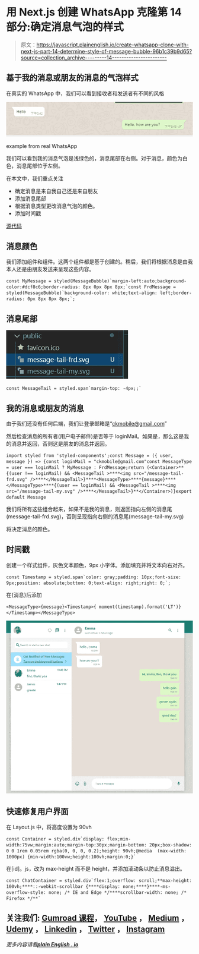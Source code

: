 # 用 Next.js 创建 WhatsApp 克隆第 14 部分:确定消息气泡的样式

> 原文：<https://javascript.plainenglish.io/create-whatsapp-clone-with-next-js-part-14-determine-style-of-message-bubble-96b1c39b9d65?source=collection_archive---------14----------------------->

## 基于我的消息或朋友的消息的气泡样式

在真实的 WhatsApp 中，我们可以看到接收者和发送者有不同的风格

![](img/4cd4bdf9a65bcdddf60942268954d024.png)

example from real WhatsApp

我们可以看到我的消息气泡是浅绿色的，消息尾部在右侧。对于消息，颜色为白色，消息尾部位于左侧。

在本文中，我们重点关注

*   确定消息是来自我自己还是来自朋友
*   添加消息尾部
*   根据消息类型更改消息气泡的颜色。
*   添加时间戳

[源代码](https://www.youtube.com/channel/UCu4-4FnutvSHVo9WHvq80Ww/join)

## 消息颜色

我们添加<mymessage>组件和<frdmessage>组件。这两个组件都是基于<messagebubble>创建的。稍后，我们将根据消息是由我本人还是由朋友发送来呈现这些内容。</messagebubble></frdmessage></mymessage>

```
const MyMessage = styled(MessageBubble)`margin-left:auto;background-color:#dcf8c6;border-radius: 8px 0px 8px 8px;`const FrdMessage = styled(MessageBubble)`background-color: white;text-align: left;border-radius: 0px 8px 8px 8px;`;
```

## 消息尾部

![](img/9a99f11f287b876a8686e3d37c342dd6.png)

```
const MessageTail = styled.span`margin-top: -4px;;`
```

## 我的消息或朋友的消息

由于我们还没有任何后端，我们让登录邮箱是“ckmobile@gmail.com”

然后检查消息的所有者(用户电子邮件)是否等于 loginMail。如果是，那么这是我的消息并返回<mymessage>，否则这是朋友的消息并返回<frdmessage>。</frdmessage></mymessage>

```
import styled from 'styled-components';const Message = ({ user, message }) => {const loginMail = "ckmobile@gmail.com"const MessageType = user === loginMail ? MyMessage : FrdMessage;return (<Container>**{(user !== loginMail) && <MessageTail >****<img src="/message-tail-frd.svg" />****</MessageTail>}****<MessageType>****{message}****</MessageType>****{(user == loginMail) && <MessageTail >****<img src="/message-tail-my.svg" />****</MessageTail>}**</Container>)}export default Message
```

我们将所有这些组合起来，如果不是我的消息，则返回指向左侧的消息尾(message-tail-frd.svg)，否则呈现指向右侧的消息尾(message-tail-my.svg)

<messagetype>将决定消息的颜色。</messagetype>

## 时间戳

创建一个样式组件<timestamp>，灰色文本颜色，9px 小字体。添加填充并将文本向右对齐。</timestamp>

```
const Timestamp = styled.span`color: gray;padding: 10px;font-size: 9px;position: absolute;bottom: 0;text-align: right;right: 0;`;
```

在{消息}后添加<timestamp></timestamp>

```
<MessageType>{message}<Timestamp>{ moment(timestamp).format('LT')}</Timestamp></MessageType>
```

![](img/7deb324110715d16f8cf671d1e6321fa.png)

## 快速修复用户界面

在 Layout.js 中，将高度设置为 90vh

```
const Container = styled.div`display: flex;min-width:75vw;margin:auto;margin-top:30px;margin-bottom: 20px;box-shadow: 0 0 1rem 0.05rem rgba(0, 0, 0, 0.2);height: 90vh;@media  (max-width: 1000px) {min-width:100vw;height:100vh;margin:0;}`
```

在[id]。js，改为 max-height 而不是 height，并添加滚动条以防止消息溢出。

```
const ChatContainer = styled.div`flex:1;overflow: scroll;**max-height: 100vh;****::-webkit-scrollbar {****display: none;****}****-ms-overflow-style: none; /* IE and Edge */****scrollbar-width: none; /* Firefox */**`
```

## 关注我们: [Gumroad 课程](https://app.gumroad.com/ckmobile)， [YouTube](https://www.youtube.com/channel/UCu4-4FnutvSHVo9WHvq80Ww?sub_confirmation=1) ， [Medium](https://ckmobile.medium.com/) ， [Udemy](https://www.udemy.com/user/cyruschan2/) ， [Linkedin](https://www.linkedin.com/company/ckmobi/) ， [Twitter](https://twitter.com/ckmobilejavasc1) ， [Instagram](https://www.instagram.com/ckmobile8050)

*更多内容请看*[***plain English . io***](http://plainenglish.io)